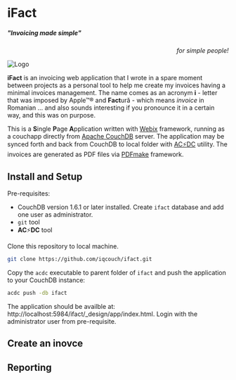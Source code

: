 # iFact
##### "Invoicing made simple" 
<p align="right"><em>for simple people!</em></p>

![Logo](https://github.com/iqcouch/ifact/Logo.png)

**iFact** is an invoicing web application that I wrote in a spare moment between projects as a personal tool to help me create my invoices having a minimal invoices management.
The name comes as an acronym **i** - letter that was imposed by Apple&trade;&reg; and **Fact**ură - which means _invoice_ in Romanian ... and also sounds interesting if you pronounce it in a certain way, and this was on purpose.

This is a **S**ingle **P**age **A**pplication written with [Webix](https://webix.com/) framework, running as a couchapp directly
from [Apache CouchDB](http://couchdb.apache.org/) server. The application
may be synced forth and back from CouchDB to local folder with [AC:zap:DC](https://github.com/iqcouch/acdc) utility.
The invoices are generated as PDF files via [PDFmake](http://pdfmake.org/) framework.

## Install and Setup

Pre-requisites:

* CouchDB version 1.6.1 or later installed. Create `ifact` database and add one user as administrator.
* `git` tool
* **AC**:zap:**DC** tool

Clone this repository to local machine.

```bash
git clone https://github.com/iqcouch/ifact.git
```

Copy the `acdc` executable to parent folder of `ifact` and push the application to your CouchDB instance:

```bash
acdc push -db ifact
```

The application should be availble at: http://localhost:5984/ifact/_design/app/index.html. Login with the administrator user from pre-requisite.

## Create an inovce

## Reporting

